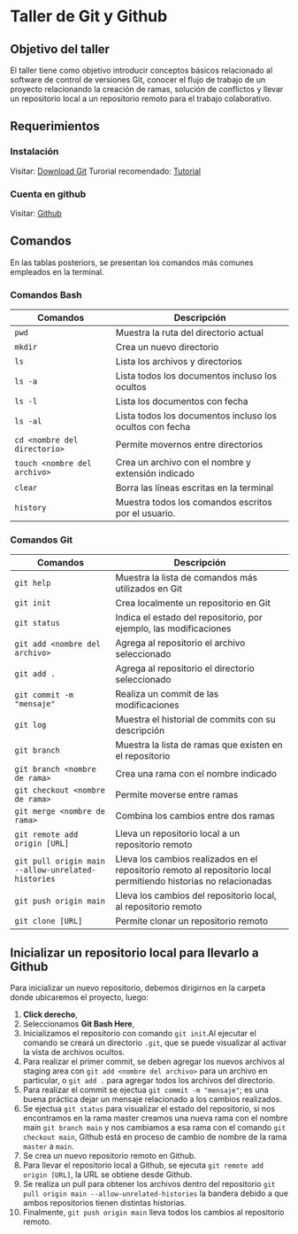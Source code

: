 # Taller de Git y Github


## Objetivo del taller
El taller tiene como objetivo introducir conceptos básicos relacionado al software de control de versiones Git, conocer el flujo de trabajo de un proyecto relacionando la creación de ramas, solución de conflictos y llevar un repositorio local a un repositorio remoto para el trabajo colaborativo.

## Requerimientos 
### Instalación
Visitar: [Download Git](https://git-scm.com/downloads)
Turorial recomendado: [Tutorial](https://myhanoli.com/2018/08/25/5-pasos-para-instalar-git-en-windows/)

### Cuenta en github
Visitar: [Github](https://github.com/)

## Comandos
En las tablas posteriors, se presentan los comandos más comunes empleados en la terminal.

### Comandos Bash
|Comandos|Descripción|
|--|--|
|`pwd`|Muestra la ruta del directorio actual|
|`mkdir`|Crea un nuevo directorio|
|`ls`|Lista los archivos y directorios|
|`ls -a`|Lista todos los documentos incluso los ocultos|
|`ls -l`|Lista los documentos con fecha|
|`ls -al`|Lista todos los documentos incluso los ocultos con fecha|
|`cd <nombre del directorio>`|Permite movernos entre directorios|
|`touch <nombre del archivo>`|Crea un archivo con el nombre y extensión indicado|
|`clear`|Borra las líneas escritas en la terminal|
|`history`|Muestra todos los comandos escritos por el usuario.|

### Comandos Git
|Comandos|Descripción|
|--|--|
|`git help`|Muestra la lista de comandos más utilizados en Git|
|`git init`|Crea localmente un repositorio en Git|
|`git status`|Indica el estado del repositorio, por ejemplo, las modificaciones|
|`git add <nombre del archivo>`|Agrega al repositorio el archivo seleccionado|
|`git add .`|Agrega al repositorio el directorio seleccionado|
|`git commit -m "mensaje"`|Realiza un commit de las modificaciones|
|`git log`|Muestra el historial de commits con su descripción|
|`git branch`|Muestra la lista de ramas que existen en el repositorio|
|`git branch <nombre de rama>`|Crea una rama con el nombre indicado|
|`git checkout <nombre de rama>`|Permite moverse entre ramas	|
|`git merge <nombre de rama>`|Combina los cambios entre dos ramas|
|`git remote add origin [URL]`|Lleva un repositorio local a un repositorio remoto|
|`git pull origin main --allow-unrelated-histories`|Lleva los cambios realizados en el repositorio remoto al repositorio local permitiendo historias no relacionadas|
|`git push origin main`|Lleva los cambios del repositorio local, al repositorio remoto|
|`git clone [URL]`|Permite clonar un repositorio remoto|

## Inicializar un repositorio local para llevarlo a Github
Para inicializar un nuevo repositorio, debemos dirigirnos en la carpeta donde ubicaremos el proyecto, luego:

 1. **Click derecho**, 
 2. Seleccionamos **Git Bash Here**, 
 3. Inicializamos el repositorio con comando `git init`.Al ejecutar el comando se creará un directorio `.git`, que se puede visualizar al activar la vista de archivos ocultos.
4.  Para realizar el primer commit, se deben agregar los nuevos archivos al staging area con `git add <nombre del archivo>` para un archivo en particular, o `git add .` para agregar todos los archivos del directorio.
5. Para realizar el commit se ejectua `git commit -m "mensaje"`; es una buena práctica dejar un mensaje relacionado a los cambios realizados.
6. Se ejectua `git status` para visualizar el estado del repositorio, si nos encontramos en la rama master creamos una nueva rama con el nombre main `git branch main` y nos cambiamos a esa rama con el comando `git checkout main`, Github está en proceso de cambio de nombre de la rama `master` a `main`.
7. Se crea un nuevo repositorio remoto en Github.
8. Para llevar el repositorio local a Github, se ejecuta `git remote add origin [URL]`, la URL se obtiene desde Github.
9. Se realiza un pull para obtener los archivos dentro del repositorio `git pull origin main --allow-unrelated-histories` la bandera debido a que ambos repositorios tienen distintas historias.
10. Finalmente, `git push origin main` lleva todos los cambios al repositorio remoto.

